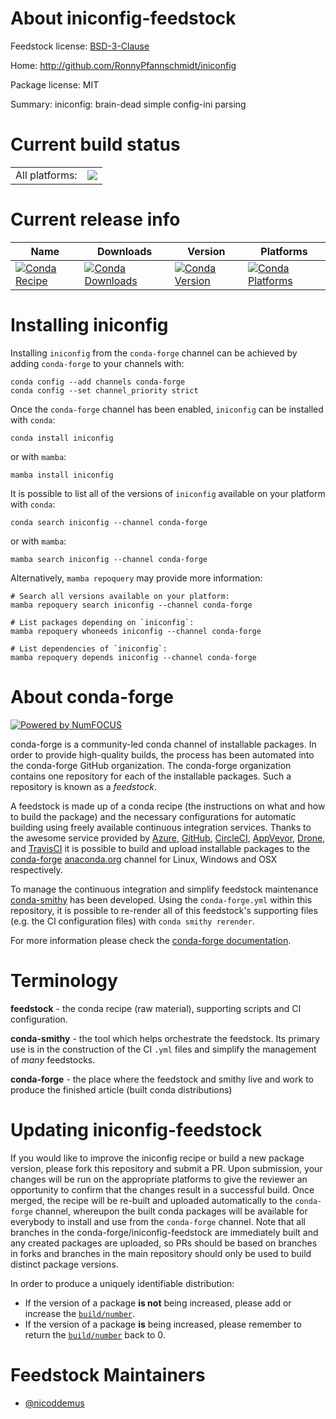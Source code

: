 About iniconfig-feedstock
=========================

Feedstock license: [BSD-3-Clause](https://github.com/conda-forge/iniconfig-feedstock/blob/main/LICENSE.txt)

Home: http://github.com/RonnyPfannschmidt/iniconfig

Package license: MIT

Summary: iniconfig: brain-dead simple config-ini parsing

Current build status
====================


<table><tr><td>All platforms:</td>
    <td>
      <a href="https://dev.azure.com/conda-forge/feedstock-builds/_build/latest?definitionId=10246&branchName=main">
        <img src="https://dev.azure.com/conda-forge/feedstock-builds/_apis/build/status/iniconfig-feedstock?branchName=main">
      </a>
    </td>
  </tr>
</table>

Current release info
====================

| Name | Downloads | Version | Platforms |
| --- | --- | --- | --- |
| [![Conda Recipe](https://img.shields.io/badge/recipe-iniconfig-green.svg)](https://anaconda.org/conda-forge/iniconfig) | [![Conda Downloads](https://img.shields.io/conda/dn/conda-forge/iniconfig.svg)](https://anaconda.org/conda-forge/iniconfig) | [![Conda Version](https://img.shields.io/conda/vn/conda-forge/iniconfig.svg)](https://anaconda.org/conda-forge/iniconfig) | [![Conda Platforms](https://img.shields.io/conda/pn/conda-forge/iniconfig.svg)](https://anaconda.org/conda-forge/iniconfig) |

Installing iniconfig
====================

Installing `iniconfig` from the `conda-forge` channel can be achieved by adding `conda-forge` to your channels with:

```
conda config --add channels conda-forge
conda config --set channel_priority strict
```

Once the `conda-forge` channel has been enabled, `iniconfig` can be installed with `conda`:

```
conda install iniconfig
```

or with `mamba`:

```
mamba install iniconfig
```

It is possible to list all of the versions of `iniconfig` available on your platform with `conda`:

```
conda search iniconfig --channel conda-forge
```

or with `mamba`:

```
mamba search iniconfig --channel conda-forge
```

Alternatively, `mamba repoquery` may provide more information:

```
# Search all versions available on your platform:
mamba repoquery search iniconfig --channel conda-forge

# List packages depending on `iniconfig`:
mamba repoquery whoneeds iniconfig --channel conda-forge

# List dependencies of `iniconfig`:
mamba repoquery depends iniconfig --channel conda-forge
```


About conda-forge
=================

[![Powered by
NumFOCUS](https://img.shields.io/badge/powered%20by-NumFOCUS-orange.svg?style=flat&colorA=E1523D&colorB=007D8A)](https://numfocus.org)

conda-forge is a community-led conda channel of installable packages.
In order to provide high-quality builds, the process has been automated into the
conda-forge GitHub organization. The conda-forge organization contains one repository
for each of the installable packages. Such a repository is known as a *feedstock*.

A feedstock is made up of a conda recipe (the instructions on what and how to build
the package) and the necessary configurations for automatic building using freely
available continuous integration services. Thanks to the awesome service provided by
[Azure](https://azure.microsoft.com/en-us/services/devops/), [GitHub](https://github.com/),
[CircleCI](https://circleci.com/), [AppVeyor](https://www.appveyor.com/),
[Drone](https://cloud.drone.io/welcome), and [TravisCI](https://travis-ci.com/)
it is possible to build and upload installable packages to the
[conda-forge](https://anaconda.org/conda-forge) [anaconda.org](https://anaconda.org/)
channel for Linux, Windows and OSX respectively.

To manage the continuous integration and simplify feedstock maintenance
[conda-smithy](https://github.com/conda-forge/conda-smithy) has been developed.
Using the ``conda-forge.yml`` within this repository, it is possible to re-render all of
this feedstock's supporting files (e.g. the CI configuration files) with ``conda smithy rerender``.

For more information please check the [conda-forge documentation](https://conda-forge.org/docs/).

Terminology
===========

**feedstock** - the conda recipe (raw material), supporting scripts and CI configuration.

**conda-smithy** - the tool which helps orchestrate the feedstock.
                   Its primary use is in the construction of the CI ``.yml`` files
                   and simplify the management of *many* feedstocks.

**conda-forge** - the place where the feedstock and smithy live and work to
                  produce the finished article (built conda distributions)


Updating iniconfig-feedstock
============================

If you would like to improve the iniconfig recipe or build a new
package version, please fork this repository and submit a PR. Upon submission,
your changes will be run on the appropriate platforms to give the reviewer an
opportunity to confirm that the changes result in a successful build. Once
merged, the recipe will be re-built and uploaded automatically to the
`conda-forge` channel, whereupon the built conda packages will be available for
everybody to install and use from the `conda-forge` channel.
Note that all branches in the conda-forge/iniconfig-feedstock are
immediately built and any created packages are uploaded, so PRs should be based
on branches in forks and branches in the main repository should only be used to
build distinct package versions.

In order to produce a uniquely identifiable distribution:
 * If the version of a package **is not** being increased, please add or increase
   the [``build/number``](https://docs.conda.io/projects/conda-build/en/latest/resources/define-metadata.html#build-number-and-string).
 * If the version of a package **is** being increased, please remember to return
   the [``build/number``](https://docs.conda.io/projects/conda-build/en/latest/resources/define-metadata.html#build-number-and-string)
   back to 0.

Feedstock Maintainers
=====================

* [@nicoddemus](https://github.com/nicoddemus/)

